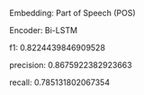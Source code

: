 Embedding: Part of Speech (POS)

Encoder: Bi-LSTM 

f1: 0.8224439846909528

precision: 0.8675922382923663

recall: 0.785131802067354
